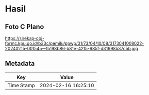 # Hasil

## Foto C Plano

https://sirekap-obj-formc.kpu.go.id/b33c/pemilu/ppwp/31/73/04/10/08/3173041008022-20240215-001545--fb198b86-b81e-4215-985f-d31998b37c5b.jpg


## Metadata

| Key        | Value               |
| ---------- | ------------------- |
| Time Stamp | 2024-02-16 16:25:10 |



